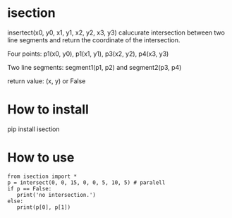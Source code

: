 # isection

insertect(x0, y0, x1, y1, x2, y2, x3, y3) calucurate intersection between two line segments and return the coordinate of the intersection.

Four points: p1(x0, y0), p1(x1, y1), p3(x2, y2), p4(x3, y3)

Two line segments: segment1(p1, p2) and segment2(p3, p4)

return value: (x, y) or False

# How to install

pip install isection

# How to use
```python:sample
from isection import *
p = intersect(0, 0, 15, 0, 0, 5, 10, 5) # paralell
if p == False:
   print('no intersection.')
else:
   print(p[0], p[1])
```
